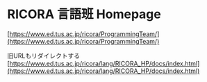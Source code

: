 # RICORA 言語班 Homepage

[https://www.ed.tus.ac.jp/ricora/ProgrammingTeam/](https://www.ed.tus.ac.jp/ricora/ProgrammingTeam/)

旧URLもリダイレクトする [https://www.ed.tus.ac.jp/ricora/lang/RICORA_HP/docs/index.html](https://www.ed.tus.ac.jp/ricora/lang/RICORA_HP/docs/index.html)
